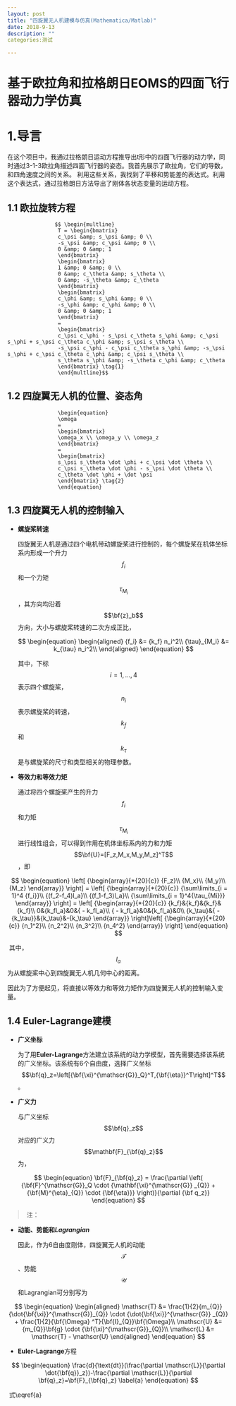 ```yaml
---
layout: post
title: "四旋翼无人机建模与仿真(Mathematica/Matlab)"
date: 2018-9-13
description: ""
categories:测试

---
```



# 基于欧拉角和拉格朗日EOMS的四面飞行器动力学仿真

# 1.导言
在这个项目中，我通过拉格朗日运动方程推导出t形中的四面飞行器的动力学，同时通过3-1-3欧拉角描述四面飞行器的姿态。我首先展示了欧拉角，它们的导数，和四角速度之间的关系。
利用这些关系，我找到了平移和势能差的表达式。利用这个表达式，通过拉格朗日方法导出了刚体各状态变量的运动方程。


## 1.1 欧拉旋转方程

                   $$ \begin{multline}
                    T = \begin{bmatrix}
                    c_\psi &amp; s_\psi &amp; 0 \\
                    -s_\psi &amp; c_\psi &amp; 0 \\
                    0 &amp; 0 &amp; 1
                    \end{bmatrix}
                    \begin{bmatrix}
                    1 &amp; 0 &amp; 0 \\
                    0 &amp; c_\theta &amp; s_\theta \\
                    0 &amp; -s_\theta &amp; c_\theta
                    \end{bmatrix}
                    \begin{bmatrix}
                    c_\phi &amp; s_\phi &amp; 0 \\
                    -s_\phi &amp; c_\phi &amp; 0 \\
                    0 &amp; 0 &amp; 1
                    \end{bmatrix}
                    =
                    \begin{bmatrix}
                    c_\psi c_\phi - s_\psi c_\theta s_\phi &amp; c_\psi s_\phi + s_\psi c_\theta c_\phi &amp; s_\psi s_\theta \\
                    -s_\psi c_\phi - c_\psi c_\theta s_\phi &amp; -s_\psi s_\phi + c_\psi c_\theta c_\phi &amp; c_\psi s_\theta \\
                    s_\theta s_\phi &amp; -s_\theta c_\phi &amp; c_\theta
                    \end{bmatrix} \tag{1}
                    \end{multline}$$

## 1.2 四旋翼无人机的位置、姿态角

                    \begin{equation}
                    \omega
                    =
                    \begin{bmatrix}
                    \omega_x \\ \omega_y \\ \omega_z
                    \end{bmatrix}
                    =
                    \begin{bmatrix}
                    s_\psi s_\theta \dot \phi + c_\psi \dot \theta \\
                    c_\psi s_\theta \dot \phi - s_\psi \dot \theta \\
                    c_\theta \dot \phi + \dot \psi
                    \end{bmatrix} \tag{2}
                    \end{equation}

## 1.3 四旋翼无人机的控制输入

- **螺旋桨转速**

  四旋翼无人机是通过四个电机带动螺旋桨进行控制的，每个螺旋桨在机体坐标系内形成一个升力$$f_i$$和一个力矩$${\tau} _{M_i}$$，其方向均沿着$$\bf{z}_b$$方向，大小与螺旋桨转速的二次方成正比，

  $$
  \begin{equation}
  \begin{aligned}
  {f_i} &= {k_f} n_i^2\\
  {\tau}_{M_i} &= k_{\tau} n_i^2\\
  \end{aligned}
  \end{equation}
  $$

  其中，下标$$i=1,...,4$$表示四个螺旋桨，$$n_i$$表示螺旋桨的转速，$$k_f$$和$$k_{\tau}$$是与螺旋桨的尺寸和类型相关的物理参数。

- **等效力和等效力矩**

   通过将四个螺旋桨产生的升力$$f_i$$和力矩$${\tau}_{M_i}$$进行线性组合，可以得到作用在机体坐标系内的力和力矩$$\bf{U}=[F_z,M_x,M_y,M_z]^T$$，即

$$
\begin{equation}
\left[ {\begin{array}{*{20}{c}}
	{F_z}\\
	{M_x}\\
	{M_y}\\
	{M_z}
	\end{array}} \right] = \left[ {\begin{array}{*{20}{c}}
	{\sum\limits_{i = 1}^4 {f_i}}\\
	{(f_2-f_4)l_a}\\
	{(f_1-f_3)l_a}\\
	{\sum\limits_{i = 1}^4{\tau_{Mi}}}
	\end{array}} \right] = \left[ {\begin{array}{*{20}{c}}
	{k_f}&{k_f}&{k_f}&{k_f}\\
	0&{k_fl_a}&0&{ - k_fl_a}\\
	{ - k_fl_a}&0&{k_fl_a}&0\\
	{k_\tau}&{ - {k_\tau}}&{k_\tau}&-{k_\tau}
	\end{array}} \right]\left[ {\begin{array}{*{20}{c}}
	{n_1^2}\\
	{n_2^2}\\
	{n_3^2}\\
	{n_4^2}
	\end{array}} \right]
\end{equation}
$$

​	其中，$$l_a$$为从螺旋桨中心到四旋翼无人机几何中心的距离。

​	因此为了方便起见，将直接以等效力和等效力矩作为四旋翼无人机的控制输入变量。

## 1.4 Euler-Lagrange建模

- **广义坐标**

  为了用**Euler-Lagrange**方法建立该系统的动力学模型，首先需要选择该系统的广义坐标。该系统有6个自由度，选择广义坐标$$\bf{q}_z=\left[{\bf{\xi}^{\mathscr{G}}_Q}^T,{\bf{\eta}}^T\right]^T$$。

- **广义力**

  与广义坐标$$\bf{q}_z$$对应的广义力$$\mathbf{F}_{\bf{q}_z}$$为，

$$
\begin{equation}
\bf{F}_{\bf{q}_z} = \frac{\partial \left( {\bf{F}^{\mathscr{G}}_Q \cdot {\mathbf{\xi}^{\mathscr{G}} _{Q}} +  {\bf{M}^{\eta}_{Q}} \cdot {\bf{\eta}}} \right)}{\partial {\bf q_z}}
\end{equation}
$$



> ​	 注：


- **动能、势能和*Lagrangian***

  因此，作为6自由度刚体，四旋翼无人机的动能$$\mathscr{T}$$、势能$$\mathscr{U}$$和Lagrangian可分别写为

$$
\begin{equation}
\begin{aligned}
\mathscr{T} &= \frac{1}{2}{m_{Q}}{\dot{\bf{\xi}}^{\mathscr{G}}_{Q}} \cdot {\dot{\bf{\xi}}^{\mathscr{G}} _{Q}} + \frac{1}{2}{\bf{\Omega} ^T}{\bf{I}_{Q}}\bf{\Omega}\\
\mathscr{U} &= {m_{Q}}\bf{g} \cdot {\bf{\xi}^{\mathscr{G}}_{Q}}\\
\mathscr{L} &= \mathscr{T} - \mathscr{U}
\end{aligned}
\end{equation}
$$

- **Euler-Lagrange**方程


$$
\begin{equation}
  \frac{d}{\text{dt}}(\frac{\partial \mathscr{L}}{\partial \dot{\bf{q}}_z})-\frac{\partial \mathscr{L}}{\partial \bf{q}_z}=\bf{F}_{\bf{q}_z} \label{a}
  \end{equation}
$$

​	式\eqref{a}


